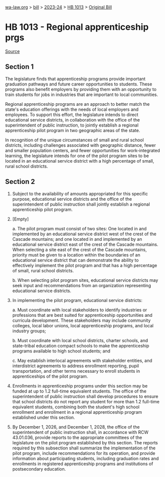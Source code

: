 [wa-law.org](/) > [bill](/bill/) > [2023-24](/bill/2023-24/) > [HB 1013](/bill/2023-24/hb/1013/) > [Original Bill](/bill/2023-24/hb/1013/1/)

# HB 1013 - Regional apprenticeship prgs

[Source](http://lawfilesext.leg.wa.gov/biennium/2023-24/Pdf/Bills/House%20Bills/1013.pdf)

## Section 1
The legislature finds that apprenticeship programs provide important graduation pathways and future career opportunities to students. These programs also benefit employers by providing them with an opportunity to train students for jobs in industries that are important to local communities.

Regional apprenticeship programs are an approach to better match the state's education offerings with the needs of local employers and employees. To support this effort, the legislature intends to direct educational service districts, in collaboration with the office of the superintendent of public instruction, to jointly establish a regional apprenticeship pilot program in two geographic areas of the state.

In recognition of the unique circumstances of small and rural school districts, including challenges associated with geographic distance, fewer and smaller population centers, and fewer opportunities for work-integrated learning, the legislature intends for one of the pilot program sites to be located in an educational service district with a high percentage of small, rural school districts.

## Section 2
1. Subject to the availability of amounts appropriated for this specific purpose, educational service districts and the office of the superintendent of public instruction shall jointly establish a regional apprenticeship pilot program.

2. [Empty]

    a. The pilot program must consist of two sites: One located in and implemented by an educational service district west of the crest of the Cascade mountains; and one located in and implemented by an educational service district east of the crest of the Cascade mountains. When selecting a site east of the crest of the Cascade mountains, priority must be given to a location within the boundaries of an educational service district that can demonstrate the ability to effectively implement the pilot program and that has a high percentage of small, rural school districts.

    b. When selecting pilot program sites, educational service districts may seek input and recommendations from an organization representing educational service districts.

3. In implementing the pilot program, educational service districts:

    a. Must coordinate with local stakeholders to identify industries or professions that are best suited for apprenticeship opportunities and curricula development. These stakeholders may include community colleges, local labor unions, local apprenticeship programs, and local industry groups;

    b. Must coordinate with local school districts, charter schools, and state-tribal education compact schools to make the apprenticeship programs available to high school students; and

    c. May establish interlocal agreements with stakeholder entities, and interdistrict agreements to address enrollment reporting, pupil transportation, and other terms necessary to enroll students in apprenticeships of the pilot program.

4. Enrollments in apprenticeship programs under this section may be funded at up to 1.2 full-time equivalent students. The office of the superintendent of public instruction shall develop procedures to ensure that school districts do not report any student for more than 1.2 full-time equivalent students, combining both the student's high school enrollment and enrollment in a regional apprenticeship program established under this section.

5. By December 1, 2026, and December 1, 2028, the office of the superintendent of public instruction shall, in accordance with RCW 43.01.036, provide reports to the appropriate committees of the legislature on the pilot program established by this section. The reports required by this subsection shall summarize the implementation of the pilot program, include recommendations for its operation, and provide information about participating students, including graduation rates and enrollments in registered apprenticeship programs and institutions of postsecondary education.
